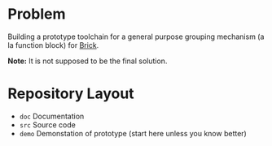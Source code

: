 # Problem

Building a prototype toolchain for a general purpose grouping mechanism (a la function block) for [Brick](http://brickschema.org).

**Note:** It is not supposed to be the final solution.

# Repository Layout

* `doc`  Documentation
* `src`  Source code
* `demo` Demonstation of prototype (start here unless you know better)

